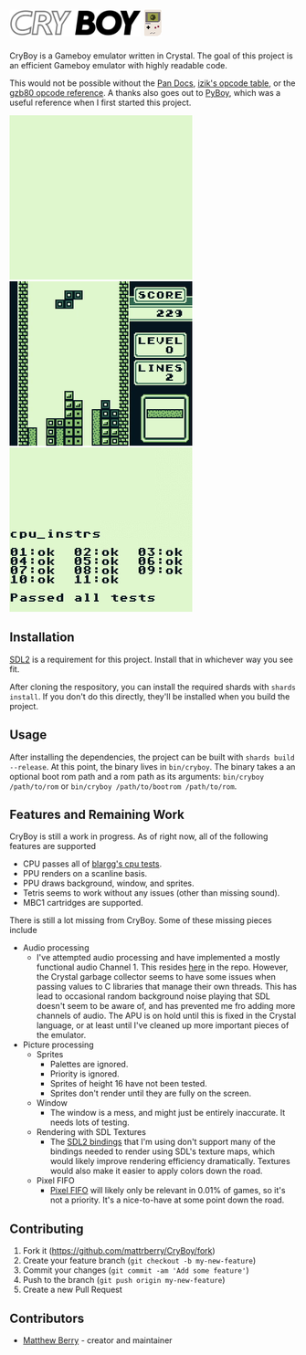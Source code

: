 # <img height="46" src="README/cryboy.svg"/> ![](README/gameboy.png)

CryBoy is a Gameboy emulator written in Crystal. The goal of this project is an efficient Gameboy emulator with highly readable code.

This would not be possible without the [Pan Docs](https://gbdev.io/pandocs), [izik's opcode table](https://izik1.github.io/gbops), or the [gzb80 opcode reference](https://rednex.github.io/rgbds/gbz80.7.html). A thanks also goes out to [PyBoy](https://github.com/Baekalfen/PyBoy), which was a useful reference when I first started this project.

![](README/bootrom.gif)
![](README/tetris.gif)
![](README/cpu_instrs.gif)

## Installation

[SDL2](https://www.libsdl.org/) is a requirement for this project. Install that in whichever way you see fit.

After cloning the respository, you can install the required shards with `shards install`. If you don't do this directly, they'll be installed when you build the project.

## Usage

After installing the dependencies, the project can be built with `shards build --release`. At this point, the binary lives in `bin/cryboy`. The binary takes a an optional boot rom path and a rom path as its arguments: `bin/cryboy /path/to/rom` or `bin/cryboy /path/to/bootrom /path/to/rom`.

## Features and Remaining Work

CryBoy is still a work in progress. As of right now, all of the following features are supported

- CPU passes all of [blargg's cpu tests](https://github.com/retrio/gb-test-roms/tree/master/cpu_instrs).
- PPU renders on a scanline basis.
- PPU draws background, window, and sprites.
- Tetris seems to work without any issues (other than missing sound).
- MBC1 cartridges are supported.

There is still a lot missing from CryBoy. Some of these missing pieces include

- Audio processing
  - I've attempted audio processing and have implemented a mostly functional audio Channel 1. This resides [here](src/cryboy/apu.cr) in the repo. However, the Crystal garbage collector seems to have some issues when passing values to C libraries that manage their own threads. This has lead to occasional random background noise playing that SDL doesn't seem to be aware of, and has prevented me fro adding more channels of audio. The APU is on hold until this is fixed in the Crystal language, or at least until I've cleaned up more important pieces of the emulator.
- Picture processing
  - Sprites
    - Palettes are ignored.
    - Priority is ignored.
    - Sprites of height 16 have not been tested.
    - Sprites don't render until they are fully on the screen.
  - Window
    - The window is a mess, and might just be entirely inaccurate. It needs lots of testing.
  - Rendering with SDL Textures
    - The [SDL2 bindings](https://github.com/ysbaddaden/sdl.cr) that I'm using don't support many of the bindings needed to render using SDL's texture maps, which would likely improve rendering efficiency dramatically. Textures would also make it easier to apply colors down the road.
  - Pixel FIFO
    - [Pixel FIFO](https://github.com/corybsa/pandocs/blob/develop/content/pixel_fifo.md) will likely only be relevant in 0.01% of games, so it's not a priority. It's a nice-to-have at some point down the road.

## Contributing

1. Fork it (<https://github.com/mattrberry/CryBoy/fork>)
2. Create your feature branch (`git checkout -b my-new-feature`)
3. Commit your changes (`git commit -am 'Add some feature'`)
4. Push to the branch (`git push origin my-new-feature`)
5. Create a new Pull Request

## Contributors

- [Matthew Berry](https://github.com/mattrberry) - creator and maintainer
